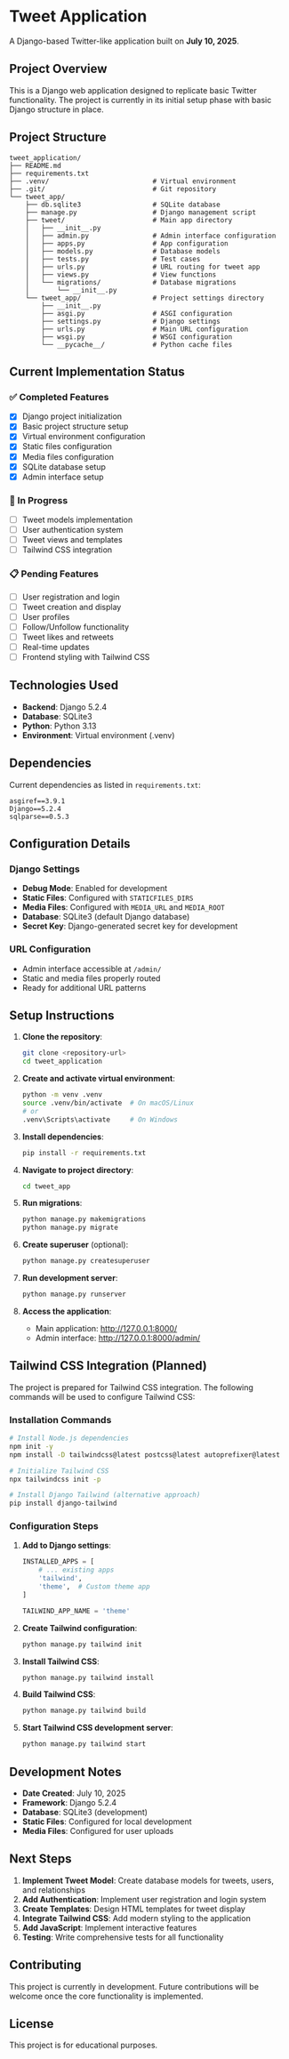 # Tweet Application

A Django-based Twitter-like application built on **July 10, 2025**.

## Project Overview

This is a Django web application designed to replicate basic Twitter functionality. The project is currently in its initial setup phase with basic Django structure in place.

## Project Structure

```
tweet_application/
├── README.md
├── requirements.txt
├── .venv/                          # Virtual environment
├── .git/                           # Git repository
└── tweet_app/
    ├── db.sqlite3                  # SQLite database
    ├── manage.py                   # Django management script
    ├── tweet/                      # Main app directory
    │   ├── __init__.py
    │   ├── admin.py                # Admin interface configuration
    │   ├── apps.py                 # App configuration
    │   ├── models.py               # Database models
    │   ├── tests.py                # Test cases
    │   ├── urls.py                 # URL routing for tweet app
    │   ├── views.py                # View functions
    │   └── migrations/             # Database migrations
    │       └── __init__.py
    └── tweet_app/                  # Project settings directory
        ├── __init__.py
        ├── asgi.py                 # ASGI configuration
        ├── settings.py             # Django settings
        ├── urls.py                 # Main URL configuration
        ├── wsgi.py                 # WSGI configuration
        └── __pycache__/            # Python cache files
```

## Current Implementation Status

### ✅ Completed Features
- [x] Django project initialization
- [x] Basic project structure setup
- [x] Virtual environment configuration
- [x] Static files configuration
- [x] Media files configuration
- [x] SQLite database setup
- [x] Admin interface setup

### 🔄 In Progress
- [ ] Tweet models implementation
- [ ] User authentication system
- [ ] Tweet views and templates
- [ ] Tailwind CSS integration

### 📋 Pending Features
- [ ] User registration and login
- [ ] Tweet creation and display
- [ ] User profiles
- [ ] Follow/Unfollow functionality
- [ ] Tweet likes and retweets
- [ ] Real-time updates
- [ ] Frontend styling with Tailwind CSS

## Technologies Used

- **Backend**: Django 5.2.4
- **Database**: SQLite3
- **Python**: Python 3.13
- **Environment**: Virtual environment (.venv)

## Dependencies

Current dependencies as listed in `requirements.txt`:
```
asgiref==3.9.1
Django==5.2.4
sqlparse==0.5.3
```

## Configuration Details

### Django Settings
- **Debug Mode**: Enabled for development
- **Static Files**: Configured with `STATICFILES_DIRS`
- **Media Files**: Configured with `MEDIA_URL` and `MEDIA_ROOT`
- **Database**: SQLite3 (default Django database)
- **Secret Key**: Django-generated secret key for development

### URL Configuration
- Admin interface accessible at `/admin/`
- Static and media files properly routed
- Ready for additional URL patterns

## Setup Instructions

1. **Clone the repository**:
   ```bash
   git clone <repository-url>
   cd tweet_application
   ```

2. **Create and activate virtual environment**:
   ```bash
   python -m venv .venv
   source .venv/bin/activate  # On macOS/Linux
   # or
   .venv\Scripts\activate     # On Windows
   ```

3. **Install dependencies**:
   ```bash
   pip install -r requirements.txt
   ```

4. **Navigate to project directory**:
   ```bash
   cd tweet_app
   ```

5. **Run migrations**:
   ```bash
   python manage.py makemigrations
   python manage.py migrate
   ```

6. **Create superuser** (optional):
   ```bash
   python manage.py createsuperuser
   ```

7. **Run development server**:
   ```bash
   python manage.py runserver
   ```

8. **Access the application**:
   - Main application: http://127.0.0.1:8000/
   - Admin interface: http://127.0.0.1:8000/admin/

## Tailwind CSS Integration (Planned)

The project is prepared for Tailwind CSS integration. The following commands will be used to configure Tailwind CSS:

### Installation Commands
```bash
# Install Node.js dependencies
npm init -y
npm install -D tailwindcss@latest postcss@latest autoprefixer@latest

# Initialize Tailwind CSS
npx tailwindcss init -p

# Install Django Tailwind (alternative approach)
pip install django-tailwind
```

### Configuration Steps
1. **Add to Django settings**:
   ```python
   INSTALLED_APPS = [
       # ... existing apps
       'tailwind',
       'theme',  # Custom theme app
   ]
   
   TAILWIND_APP_NAME = 'theme'
   ```

2. **Create Tailwind configuration**:
   ```bash
   python manage.py tailwind init
   ```

3. **Install Tailwind CSS**:
   ```bash
   python manage.py tailwind install
   ```

4. **Build Tailwind CSS**:
   ```bash
   python manage.py tailwind build
   ```

5. **Start Tailwind CSS development server**:
   ```bash
   python manage.py tailwind start
   ```

## Development Notes

- **Date Created**: July 10, 2025
- **Framework**: Django 5.2.4
- **Database**: SQLite3 (development)
- **Static Files**: Configured for local development
- **Media Files**: Configured for user uploads

## Next Steps

1. **Implement Tweet Model**: Create database models for tweets, users, and relationships
2. **Add Authentication**: Implement user registration and login system
3. **Create Templates**: Design HTML templates for tweet display
4. **Integrate Tailwind CSS**: Add modern styling to the application
5. **Add JavaScript**: Implement interactive features
6. **Testing**: Write comprehensive tests for all functionality

## Contributing

This project is currently in development. Future contributions will be welcome once the core functionality is implemented.

## License

This project is for educational purposes.
